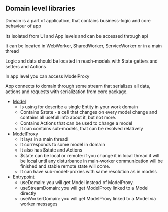 ## Domain level libraries

Domain is a part of application, that contains business-logic and core behaviour of app

Its isolated from UI and App levels and can be accessed through api

It can be located in WebWorker, SharedWorker, ServiceWorker or in a main thread

Logic and data should be located in reach-models with State getters and setters and Actions

In app level you can access ModelProxy

App connects to domain through some stream that serializes all data, actions and requests with serialization from core package.

* [Model](./worker/model.ts)
  * Is using for describe a single Entity in your work domain
  * Contains $state - a cell that changes on every model change and contains all usefull info about it, but not more.
  * Contains Actions that can be used to change a model
  * It can contains sub-models, that can be resolved relatively
* [ModelProxy](./modelProxy.ts)
  * It lays in a main thread
  * It corresponds to some model in domain
  * It also has $state and Actions
  * $state can be local or remote: if you change it in local thread it will be local until any disturbance in main-worker communication will be finished and stable remote state will come.
  * It can have sub-model-proxies with same resolution as in models 
* [Entrypoint](./entry/proxy.ts)
  * useDomain: you will get Model instead of ModelProxy.
  * useStreamDomain: you will get ModelProxy linked to a Model directly
  * useWorkerDomain: you will get ModelProxy linked to a Model via worker messages